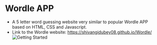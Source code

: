 # **Wordle APP**
- A 5 letter word guessing website very similar to popular Wordle APP based on HTML, CSS and Javascript.
- Link to the Wordle website: https://shivangidubey08.github.io/Wordle/
![Getting Started]("/preview.png")